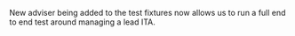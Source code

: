 New adviser being added to the test fixtures now allows us to run a full end to end test around managing a lead ITA.
